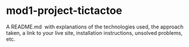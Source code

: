 # mod1-project-tictactoe

A README.md  with
explanations of the technologies used,
the approach taken,
a link to your live site,
installation instructions,
unsolved problems,
etc.

